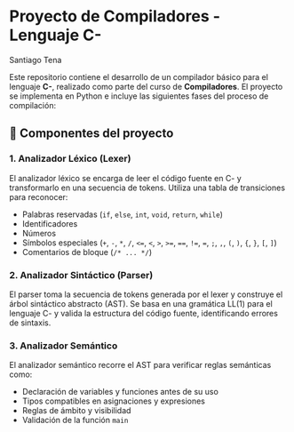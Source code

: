# Proyecto de Compiladores - Lenguaje C-
Santiago Tena

Este repositorio contiene el desarrollo de un compilador básico para el lenguaje **C-**, realizado como parte del curso de **Compiladores**. El proyecto se implementa en Python e incluye las siguientes fases del proceso de compilación:

## 🔧 Componentes del proyecto

### 1. Analizador Léxico (Lexer)
El analizador léxico se encarga de leer el código fuente en C- y transformarlo en una secuencia de tokens. Utiliza una tabla de transiciones para reconocer:
- Palabras reservadas (`if`, `else`, `int`, `void`, `return`, `while`)
- Identificadores
- Números
- Símbolos especiales (`+`, `-`, `*`, `/`, `<=`, `<`, `>`, `>=`, `==`, `!=`, `=`, `;`, `,`, `(`, `)`, `{`, `}`, `[`, `]`)
- Comentarios de bloque (`/* ... */`)

### 2. Analizador Sintáctico (Parser)
El parser toma la secuencia de tokens generada por el lexer y construye el árbol sintáctico abstracto (AST). Se basa en una gramática LL(1) para el lenguaje C- y valida la estructura del código fuente, identificando errores de sintaxis.

### 3. Analizador Semántico
El analizador semántico recorre el AST para verificar reglas semánticas como:
- Declaración de variables y funciones antes de su uso
- Tipos compatibles en asignaciones y expresiones
- Reglas de ámbito y visibilidad
- Validación de la función `main`



